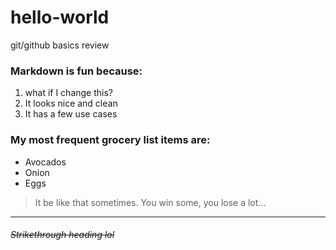 # hello-world
git/github basics review

### Markdown is **fun** because:

1. what if I change this?
2. It looks nice and clean
3. It has a few use cases

### My most frequent grocery list items are:

- Avocados 
- Onion
- Eggs

> It be like that sometimes.
> You win some, you lose a lot...

---

###### ~~Strikethrough heading lol~~
